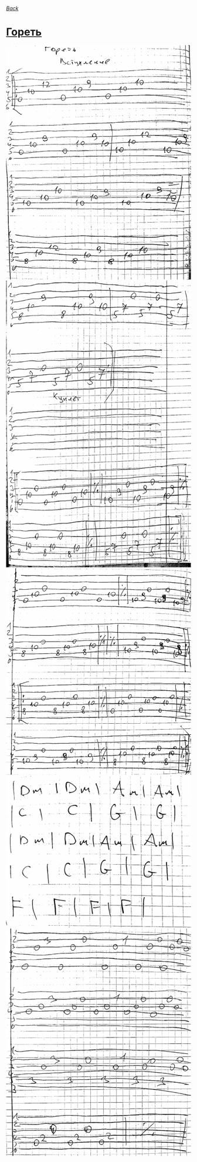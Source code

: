 ###### [Back](../Readme.md)
# [Гореть](text.md)
![](0.jpg)
![](1.jpg)
![](2.jpg)
![](3.jpg)
![](4.jpg)
